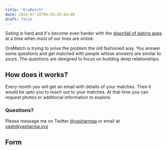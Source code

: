 ```yaml
---
title: "OraMatch"
date: 2024-07-28T09:56:29-04:00
draft: false
---
```


Dating is hard and it's become even harder with the [downfall of dating apps](https://www.npr.org/sections/money/2024/02/13/1228749143/the-dating-app-paradox-why-dating-apps-may-be-worse-than-ever) at a time when most of our lives are online. 

OraMatch is trying to solve the problem the old fashioned way. You answer some questions and get matched with people whose answers are similar to yours. The questions are designed to focus on building deep relationships. 

## How does it works?

Every month you will get an email with details of your matches. Then it would be upto you to reach out to your matches. At that time you can request photos or additional information to explore.

### Questions?

Please message me on Twitter [@yasharmaa](https://x.com/yasharmaa) or email at [yash@yasharma.xyz](mailto:yash@yashamra.xyz?subject=OraMatch:)

## Form


<iframe data-tally-src="https://tally.so/embed/mV8KDa?alignLeft=1&hideTitle=1&dynamicHeight=1" loading="lazy" width="100%" height="5412" frameborder="0" marginheight="0" marginwidth="0" title="SoulSync"></iframe><script>var d=document,w="https://tally.so/widgets/embed.js",v=function(){"undefined"!=typeof Tally?Tally.loadEmbeds():d.querySelectorAll("iframe[data-tally-src]:not([src])").forEach((function(e){e.src=e.dataset.tallySrc}))};if("undefined"!=typeof Tally)v();else if(d.querySelector('script[src="'+w+'"]')==null){var s=d.createElement("script");s.src=w,s.onload=v,s.onerror=v,d.body.appendChild(s);}</script>